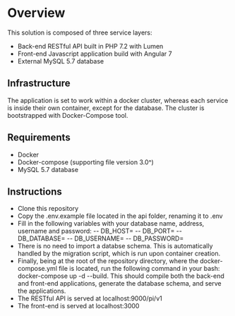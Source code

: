 # Overview
This solution is composed of three service layers:
- Back-end RESTful API built in PHP 7.2 with Lumen
- Front-end Javascript application build with Angular 7
- External MySQL 5.7 database

## Infrastructure
The application is set to work within a docker cluster, whereas each service is inside their own container, except for the database. The cluster is bootstrapped with Docker-Compose tool.

## Requirements
- Docker
- Docker-compose (supporting file version 3.0^)
- MySQL 5.7 database

## Instructions
- Clone this repository
- Copy the .env.example file located in the api folder, renaming it to .env
- Fill in the following variables with your database name, address, username and password:
-- DB_HOST=
-- DB_PORT=
-- DB_DATABASE=
-- DB_USERNAME=
-- DB_PASSWORD=
- There is no need to import a databse schema. This is automatically handled by the migration script, which is run upon container creation.
- Finally, being at the root of the repository directory, where the docker-compose.yml file is located, run the following command in your bash: docker-compose up -d --build. This should compile both the back-end and front-end applications, generate the database schema, and serve the applications.
- The RESTful API is served at localhost:9000/pi/v1
- The front-end is served at localhost:3000